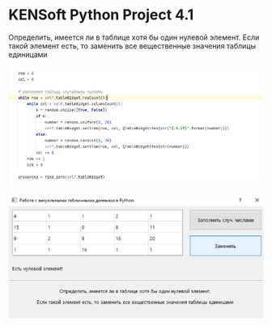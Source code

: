 # KENSoft Python Project 4.1

Определить, имеется ли в таблице хотя бы один нулевой элемент. Если такой элемент есть, то заменить все
вещественные значения таблицы единицами

![screenshot](screenshot1.png)

![screenshot](screenshot2.png)
